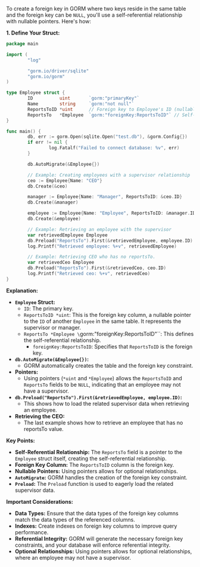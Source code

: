 To create a foreign key in GORM where two keys reside in the same table and the foreign key can be `NULL`, you'll use a self-referential relationship with nullable pointers. Here's how:

**1. Define Your Struct:**

```go
package main

import (
        "log"

        "gorm.io/driver/sqlite"
        "gorm.io/gorm"
)

type Employee struct {
        ID          uint       `gorm:"primaryKey"`
        Name        string     `gorm:"not null"`
        ReportsToID *uint      // Foreign key to Employee's ID (nullable)
        ReportsTo   *Employee  `gorm:"foreignKey:ReportsToID"` // Self-referential relationship
}

func main() {
        db, err := gorm.Open(sqlite.Open("test.db"), &gorm.Config{})
        if err != nil {
                log.Fatalf("Failed to connect database: %v", err)
        }

        db.AutoMigrate(&Employee{})

        // Example: Creating employees with a supervisor relationship
        ceo := Employee{Name: "CEO"}
        db.Create(&ceo)

        manager := Employee{Name: "Manager", ReportsToID: &ceo.ID}
        db.Create(&manager)

        employee := Employee{Name: "Employee", ReportsToID: &manager.ID}
        db.Create(&employee)

        // Example: Retrieving an employee with the supervisor
        var retrievedEmployee Employee
        db.Preload("ReportsTo").First(&retrievedEmployee, employee.ID)
        log.Printf("Retrieved employee: %+v", retrievedEmployee)

        // Example: Retrieving CEO who has no reportsTo.
        var retrievedCeo Employee
        db.Preload("ReportsTo").First(&retrievedCeo, ceo.ID)
        log.Printf("Retrieved ceo: %+v", retrievedCeo)
}
```

**Explanation:**

* **`Employee` Struct:**
    * `ID`: The primary key.
    * `ReportsToID *uint`: This is the foreign key column, a nullable pointer to the `ID` of another `Employee` in the same table. It represents the supervisor or manager.
    * `ReportsTo *Employee \`gorm:"foreignKey:ReportsToID"\``: This defines the self-referential relationship.
        * `foreignKey:ReportsToID`: Specifies that `ReportsToID` is the foreign key.
* **`db.AutoMigrate(&Employee{})`:**
    * GORM automatically creates the table and the foreign key constraint.
* **Pointers:**
    * Using pointers (`*uint` and `*Employee`) allows the `ReportsToID` and `ReportsTo` fields to be `NULL`, indicating that an employee may not have a supervisor.
* **`db.Preload("ReportsTo").First(&retrievedEmployee, employee.ID)`:**
    * This shows how to load the related supervisor data when retrieving an employee.
* **Retrieving the CEO:**
    * The last example shows how to retrieve an employee that has no reportsTo value.

**Key Points:**

* **Self-Referential Relationship:** The `ReportsTo` field is a pointer to the `Employee` struct itself, creating the self-referential relationship.
* **Foreign Key Column:** The `ReportsToID` column is the foreign key.
* **Nullable Pointers:** Using pointers allows for optional relationships.
* **`AutoMigrate`:** GORM handles the creation of the foreign key constraint.
* **`Preload`:** The `Preload` function is used to eagerly load the related supervisor data.

**Important Considerations:**

* **Data Types:** Ensure that the data types of the foreign key columns match the data types of the referenced columns.
* **Indexes:** Create indexes on foreign key columns to improve query performance.
* **Referential Integrity:** GORM will generate the necessary foreign key constraints, and your database will enforce referential integrity.
* **Optional Relationships:** Using pointers allows for optional relationships, where an employee may not have a supervisor.
